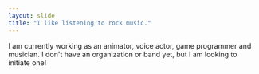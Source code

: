 ```yaml
---
layout: slide
title: "I like listening to rock music."
---
```

I am currently working as an animator, voice actor, game programmer and musician. 
I don't have an organization or band yet, but I am looking to initiate one!
